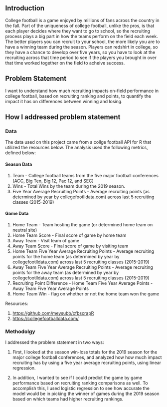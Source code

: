 ## Introduction

College football is a game enjoyed by millions of fans across the country in the fall.  Part of the uniqueness of college football, unlike the pros, is that each player
decides where they want to go to school, so the recruiting process plays a big part in how the teams perform on the field each week.  The better players you can recruit
to your school, the more likely you are to have a winning team during the season.  Players can redshirt in college, so they have a chance to develop over five years, so
you have to look at the recruiting across that time period to see if the players you brought in over that time worked together on the field to acheive success.

## Problem Statement

I want to understand how much recruiting impacts on-field performance in college football, based on recruiting ranking and points, to quantify the impact it has on differences
between winning and losing.

## How I addressed problem statement

### Data

The data used on this project came from a collge football API for R that utilized the resources below.  The analysis used the following metrics, defined below:
 
  #### Season Data 
  1) Team - College football teams from the five major football conferences (ACC, Big Ten, Big 12, Pac 12, and SEC)
  2) Wins - Total Wins by the team during the 2019 season.
  3) Five Year Average Recruiting Points - Average recruiting points (as determined by year by collegefootlldata.com) across last 5 recruiting classes (2015-2019)

  #### Game Data
  1) Home Team - Team hosting the game (or determined home team on neutral site)
  2) Home Team Score - Final score of game by home team
  3) Away Team - Visit team of game
  4) Away Team Score - Final score of game by visiting team
  5) Home Team Five Year Average Recruiting Points - Average recruiting points for the home team (as determined by year by collegefootlldata.com) across last 5 recruiting classes (2015-2019)
  6) Away Team Five Year Average Recruiting Points - Average recruiting points for the away team (as determined by year by collegefootlldata.com) across last 5 recruiting classes (2015-2019)
  7) Recruiting Point Difference - Home Team Five Year Average Points - Away Team Five Year Average Points
  8) Home Team Win - flag on whether or not the home team won the game


Resources:
  1) https://github.com/meysubb/cfbscrapR
  2) https://collegefootballdata.com/

### Methodolgy

I addressed the problem statement in two ways:
  
1) First, I looked at the season win-loss totals for the 2019 season for the major college football conferences, and analyzed how
how much impact recruiting has by using a five year average recruiting points, using linear regression.

2) In addition, I wanted to see if I could  predict the game by game performance based on recruiting ranking comparisons as well. To accomplish this, I used logistic regression
to see how accurate the model would be in picking the winner of games during the 2019 season based on which teams had higher recruiting rankings. 
